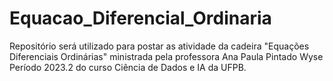 # Equacao_Diferencial_Ordinaria

Repositório será utilizado para postar as atividade da cadeira "Equações Diferenciais Ordinárias" ministrada pela professora Ana Paula Pintado Wyse
<br>Período 2023.2 do curso Ciência de Dados e IA da UFPB.